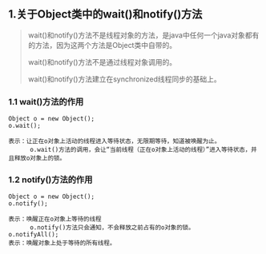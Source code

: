 ## 1.关于Object类中的wait()和notify()方法

> wait()和notify()方法不是线程对象的方法，是java中任何一个java对象都有的方法，因为这两个方法是Object类中自带的。
>
> wait()和notify()方法不是通过线程对象调用的。
> 
> wait()和notify()方法建立在synchronized线程同步的基础上。

### 1.1 wait()方法的作用

```text
Object o = new Object();
o.wait();

表示：让正在o对象上活动的线程进入等待状态，无限期等待，知道被唤醒为止。
      o.wait()方法的调用，会让“当前线程（正在o对象上活动的线程）”进入等待状态，并且释放o对象上的锁。
```

### 1.2 notify()方法的作用
```text
Object o = new Object();
o.notify();

表示：唤醒正在o对象上等待的线程
      o.notify()方法只会通知，不会释放之前占有的o对象的锁。
o.notifyAll();
表示：唤醒对象上处于等待的所有线程。
      
```

